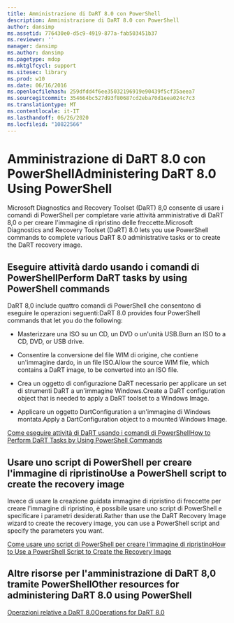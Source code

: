 ```yaml
---
title: Amministrazione di DaRT 8.0 con PowerShell
description: Amministrazione di DaRT 8.0 con PowerShell
author: dansimp
ms.assetid: 776430e0-d5c9-4919-877a-fab503451b37
ms.reviewer: ''
manager: dansimp
ms.author: dansimp
ms.pagetype: mdop
ms.mktglfcycl: support
ms.sitesec: library
ms.prod: w10
ms.date: 06/16/2016
ms.openlocfilehash: 259dfdd4f6ee35032196919e90439f5cf35aeea7
ms.sourcegitcommit: 354664bc527d93f80687cd2eba70d1eea024c7c3
ms.translationtype: MT
ms.contentlocale: it-IT
ms.lasthandoff: 06/26/2020
ms.locfileid: "10822566"
---
```

# <span data-ttu-id="b34a8-103">Amministrazione di DaRT 8.0 con PowerShell</span><span class="sxs-lookup"><span data-stu-id="b34a8-103">Administering DaRT 8.0 Using PowerShell</span></span>


<span data-ttu-id="b34a8-104">Microsoft Diagnostics and Recovery Toolset (DaRT) 8,0 consente di usare i comandi di PowerShell per completare varie attività amministrative di DaRT 8,0 o per creare l'immagine di ripristino delle freccette.</span><span class="sxs-lookup"><span data-stu-id="b34a8-104">Microsoft Diagnostics and Recovery Toolset (DaRT) 8.0 lets you use PowerShell commands to complete various DaRT 8.0 administrative tasks or to create the DaRT recovery image.</span></span>

## <span data-ttu-id="b34a8-105">Eseguire attività dardo usando i comandi di PowerShell</span><span class="sxs-lookup"><span data-stu-id="b34a8-105">Perform DaRT tasks by using PowerShell commands</span></span>


<span data-ttu-id="b34a8-106">DaRT 8,0 include quattro comandi di PowerShell che consentono di eseguire le operazioni seguenti:</span><span class="sxs-lookup"><span data-stu-id="b34a8-106">DaRT 8.0 provides four PowerShell commands that let you do the following:</span></span>

-   <span data-ttu-id="b34a8-107">Masterizzare una ISO su un CD, un DVD o un'unità USB.</span><span class="sxs-lookup"><span data-stu-id="b34a8-107">Burn an ISO to a CD, DVD, or USB drive.</span></span>

-   <span data-ttu-id="b34a8-108">Consentire la conversione del file WIM di origine, che contiene un'immagine dardo, in un file ISO.</span><span class="sxs-lookup"><span data-stu-id="b34a8-108">Allow the source WIM file, which contains a DaRT image, to be converted into an ISO file.</span></span>

-   <span data-ttu-id="b34a8-109">Crea un oggetto di configurazione DaRT necessario per applicare un set di strumenti DaRT a un'immagine Windows.</span><span class="sxs-lookup"><span data-stu-id="b34a8-109">Create a DaRT configuration object that is needed to apply a DaRT toolset to a Windows Image.</span></span>

-   <span data-ttu-id="b34a8-110">Applicare un oggetto DartConfiguration a un'immagine di Windows montata.</span><span class="sxs-lookup"><span data-stu-id="b34a8-110">Apply a DartConfiguration object to a mounted Windows Image.</span></span>

[<span data-ttu-id="b34a8-111">Come eseguire attività di DaRT usando i comandi di PowerShell</span><span class="sxs-lookup"><span data-stu-id="b34a8-111">How to Perform DaRT Tasks by Using PowerShell Commands</span></span>](how-to-perform-dart-tasks-by-using-powershell-commands-dart-8.md)

## <span data-ttu-id="b34a8-112">Usare uno script di PowerShell per creare l'immagine di ripristino</span><span class="sxs-lookup"><span data-stu-id="b34a8-112">Use a PowerShell script to create the recovery image</span></span>


<span data-ttu-id="b34a8-113">Invece di usare la creazione guidata immagine di ripristino di freccette per creare l'immagine di ripristino, è possibile usare uno script di PowerShell e specificare i parametri desiderati.</span><span class="sxs-lookup"><span data-stu-id="b34a8-113">Rather than use the DaRT Recovery Image wizard to create the recovery image, you can use a PowerShell script and specify the parameters you want.</span></span>

[<span data-ttu-id="b34a8-114">Come usare uno script di PowerShell per creare l'immagine di ripristino</span><span class="sxs-lookup"><span data-stu-id="b34a8-114">How to Use a PowerShell Script to Create the Recovery Image</span></span>](how-to-use-a-powershell-script-to-create-the-recovery-image-dart-8.md)

## <span data-ttu-id="b34a8-115">Altre risorse per l'amministrazione di DaRT 8,0 tramite PowerShell</span><span class="sxs-lookup"><span data-stu-id="b34a8-115">Other resources for administering DaRT 8.0 using PowerShell</span></span>


[<span data-ttu-id="b34a8-116">Operazioni relative a DaRT 8.0</span><span class="sxs-lookup"><span data-stu-id="b34a8-116">Operations for DaRT 8.0</span></span>](operations-for-dart-80-dart-8.md)

 

 





